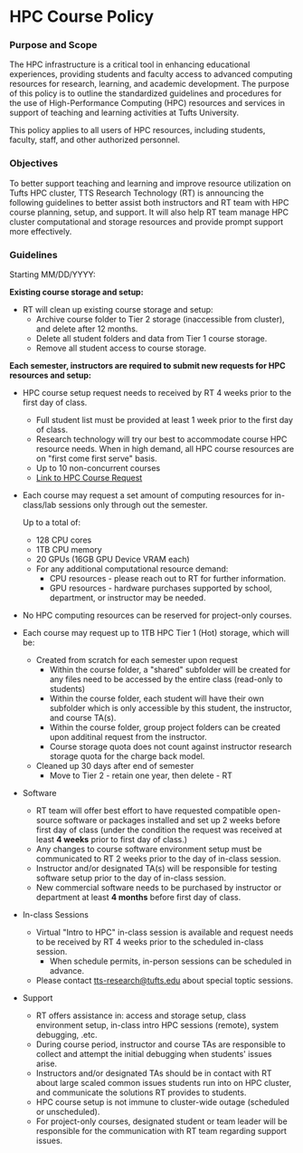 # HPC Course Policy
### Purpose and Scope

The HPC infrastructure is a critical tool in enhancing educational experiences, providing students and faculty access to advanced computing resources for research, learning, and academic development. The purpose of this policy is to outline the standardized guidelines and procedures for the use of High-Performance Computing (HPC) resources and services in support of teaching and learning activities at Tufts University.

This policy applies to all users of HPC resources, including students, faculty, staff, and other authorized personnel.

### Objectives

To better support teaching and learning and improve resource utilization on Tufts HPC cluster, TTS Research Technology (RT) is announcing the following guidelines to better assist both instructors and RT team with HPC course planning, setup, and support. It will also help RT team manage HPC cluster computational and storage resources and provide prompt support more effectively.

### Guidelines

Starting MM/DD/YYYY:

**Existing course storage and setup:**

- RT will clean up existing course storage and setup:
  - Archive course folder to Tier 2 storage (inaccessible from cluster), and delete after 12 months.
  - Delete all student folders and data from Tier 1 course storage.
  - Remove all student access to course storage.

**Each semester, instructors are required to submit new requests for HPC resources and setup:**

- HPC course setup request needs to received by RT 4 weeks prior to the first day of class.

  - Full student list must be provided at least 1 week prior to the first day of class.
  - Research technology will try our best to accommodate course HPC resource needs. When in high demand, all HPC course resources are on "first come first serve" basis.
  - Up to 10 non-concurrent courses
  - [Link to HPC Course Request](#)

- Each course may request a set amount of computing resources for in-class/lab sessions only through out the semester.

  Up to a total of:

  - 128 CPU cores
  - 1TB CPU memory
  - 20 GPUs (16GB GPU Device VRAM each)
  - For any additional computational resource demand:
    - CPU resources - please reach out to RT for further information.
    - GPU resources - hardware purchases supported by school, department, or instructor may be needed.

- No HPC computing resources can be reserved for project-only courses.

- Each course may request up to 1TB HPC Tier 1 (Hot) storage, which will be:

  - Created from scratch for each semester upon request
    - Within the course folder, a "shared" subfolder will be created for any files need to be accessed by the entire class (read-only to students)
    - Within the course folder, each student will have their own subfolder which is only accessible by this student, the instructor, and course TA(s).
    - Within the course folder, group project folders can be created upon additinal request from the instructor.
    - Course storage quota does not count against instructor research storage quota for the charge back model.
  - Cleaned up 30 days after end of semester
    - Move to Tier 2 - retain one year, then delete - RT

- Software

  - RT team will offer best effort to have requested compatible open-source software or packages installed and set up 2 weeks before first day of class (under the condition the request was received at least **4 weeks** prior to first day of class.)
  - Any changes to course software environment setup must be communicated to RT 2 weeks prior to the day of in-class session.
  - Instructor and/or designated TA(s) will be responsible for testing software setup prior to the day of in-class session.
  - New commercial software needs to be purchased by instructor or department at least **4 months** before first day of class.

- In-class Sessions

  - Virtual "Intro to HPC" in-class session is available and request needs to be received by RT 4 weeks prior to the scheduled in-class session.
    - When schedule permits, in-person sessions can be scheduled in advance.
  - Please contact tts-research@tufts.edu about special toptic sessions.

- Support

  - RT offers assistance in: access and storage setup, class environment setup, in-class intro HPC sessions (remote), system debugging, .etc.
  - During course period, instructor and course TAs are responsible to collect and attempt the initial debugging when students' issues arise.
  - Instructors and/or designated TAs should be in contact with RT about large scaled common issues students run into on HPC cluster, and communicate the solutions RT provides to students.
  - HPC course setup is not immune to cluster-wide outage (scheduled or unscheduled).
  - For project-only courses, designated student or team leader will be responsible for the communication with RT team regarding support issues.

